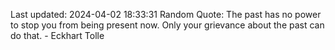 Last updated: 2024-04-02 18:33:31
Random Quote: The past has no power to stop you from being present now. Only your grievance about the past can do that. - Eckhart Tolle